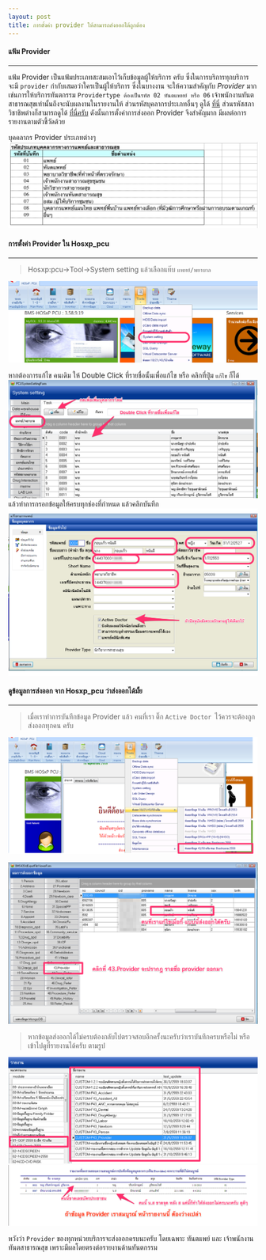 ```yaml
---
layout: post
title: การตั้งค่า provider ให้สามารถส่งออกได้ถูกต้อง
---
```


#### แฟ้ม Provider
---
แฟ้ม Provider เป็นแฟ้มประเภทสะสมเอาไว้เก็บข้อมูลผู้ให้บริการ ครับ ซึ่งในการบริการทุกบริการ จะมี `provider` กำกับเสมอว่าใครเป็นผู้ให้บริการ 
ซึ่งในบางงาน จะให้ความสำคัญกับ *Provider* มากเช่นการให้บริการทันตกรรม `Providertype ต้องเป็นรหัส 02 ทันตแพทย์ หรือ 06` เจ้าพนักงานทันตสาธารณสุขเท่านั้นถึงจะนับผลงานในรายงานให้ ส่วนรหัสบุคลากรประเภทอื่นๆ 
ดูได้ [ที่นี่](http://203.157.185.18/download/IT/standardcode43_2559_v2.1_15JULY16/61.Provider_type.xls) ส่วนรหัสสภาวิชาชิพต่างก็สามารถดูได้
[ที่นี่ครับ](http://203.157.185.18/download/IT/standardcode43_2559_v2.1_15JULY16/62.Provider_Group.xls)
ดังนั้นการตั้งค่าการส่งออก  Provider จึงสำคัญมาก มีผลต่อการรายงานตามตัวชี้วัดด้วย

บุคคลากร Provider ประเภทต่างๆ 
![providertype](/img/setting/providertype.png)

#### การตั้งค่า Provider ใน  Hosxp_pcu 
---
> Hosxp:pcu->Tool->System setting แล้วเลือกแท๊บ `แพทย์/พยาบาล`

![system setting](/img/setting/provider1.png)

หากต้องการแก้ไข คนเดิม ให้ Double Click ที่รายชื่อนั้นเพื่อแก้ไข หรือ คลิกที่ปุ่ม `แก้ไข` ก็ได้
![system setting](/img/setting/provider2.png)
แล้วทำการกรอกข้อมูลให้ครบทุกช่องที่กำหนด  แล้วคลิกบันทึก
![system setting](/img/setting/provider3.png)

#### ดูข้อมูลการส่งออก จาก Hosxp_pcu ว่าส่งออกได้มั้ย
---
> เมื่อเราทำการบันทึกข้อมูล Provider แล้ว คนที่เรา ติ๊ก `Active Doctor `ไว้ควรจะต้องถูกส่งออกทุกคน ครับ 
 
 ![system setting](/img/setting/provider4.png)
 
 ![system setting](/img/setting/provider5.png)
 
 > หากข้อมูลส่งออกได้ไม่ครบต้องกลับไปตรวจสอบอีกครั้งนะครับว่าเราบันทึกครบหรือไม่  หรือ เข้าไปดูที่รายงานได้ครับ ตามรูป
 
 ![system setting](/img/setting/provider6.png)
 ![system setting](/img/setting/provider7.png)
 
 หวังว่า `Provider` ของทุกหน่วยบริการจะส่งออกครบนะครับ โดยเฉพาะ ทันตแพย์ และ เจ้าพนักงานทันตสาธารณสุข เพราะมีผลโดยตรงต่อรายงานด้านทันตกรรม
  
 

